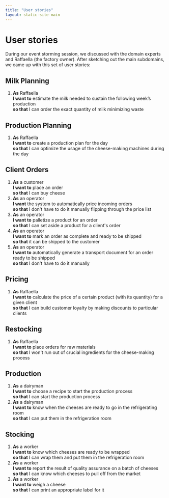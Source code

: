 ```yaml
---
title: "User stories"
layout: static-site-main
---
```


# User stories
During our event storming session, we discussed with the domain experts and Raffaella
(the factory owner). After sketching out the main subdomains, we came up with this set of user
stories:

## Milk Planning
1. **As** Raffaella  
   **I want to** estimate the milk needed to sustain the following week’s production  
   **so that** I can order the exact quantity of milk minimizing waste

## Production Planning
1. **As** Raffaella  
   **I want to** create a production plan for the day  
   **so that** I can optimize the usage of the cheese-making machines during the day

## Client Orders
1. **As** a customer  
   **I want to** place an order   
   **so that** I can buy cheese
2. **As** an operator  
   **I want** the system to automatically price incoming orders  
   **so that** I don't have to do it manually flipping through the price list
3. **As** an operator  
   **I want to** palletize a product for an order  
   **so that** I can set aside a product for a client's order
4. **As** an operator  
   **I want to** mark an order as complete and ready to be shipped   
   **so that** it can be shipped to the customer
5. **As** an operator  
   **I want to** automatically generate a transport document for an order ready to be shipped  
   **so that** I don't have to do it manually

## Pricing
1. **As** Raffaella  
   **I want to** calculate the price of a certain product (with its quantity) for a given client  
   **so that** I can build customer loyalty by making discounts to particular clients

## Restocking
1. **As** Raffaella  
   **I want to** place orders for raw materials  
   **so that** I won't run out of crucial ingredients for the cheese-making process

## Production
1. **As** a dairyman  
   **I want to** choose a recipe to start the production process  
   **so that** I can start the production process  
2. **As** a dairyman  
   **I want to** know when the cheeses are ready to go in the refrigerating room  
   **so that** I can put them in the refrigeration room  

## Stocking
1. **As** a worker  
   **I want to** know which cheeses are ready to be wrapped  
   **so that** I can wrap them and put them in the refrigeration room
2. **As** a worker  
   **I want to** report the result of quality assurance on a batch of cheeses  
   **so that** I can know which cheeses to pull off from the market
3. **As** a worker  
   **I want to** weigh a cheese  
   **so that** I can print an appropriate label for it
